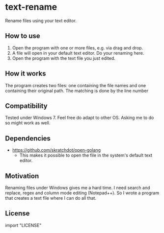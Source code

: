 # text-rename
Rename files using your text editor.

## How to use ##

1. Open the program with one or more files, e.g. via drag and drop.
2. A file will open in your default text editor. Do your renaming here.
3. Open the program with the text file you just edited.

## How it works ##

The program creates two files: one containing the file names and one containing their original path. The matching is done by the line number

## Compatibility ##

Tested under Windows 7. Feel free do adapt to other OS. Asking me to do so might work as well.

## Dependencies ##

* https://github.com/skratchdot/open-golang
  * This makes it possible to open the file in the system's default text editor.

## Motivation ##

Renaming files under Windows gives me a hard time. I need search and replace, regex and column mode editing (Notepad++). So I wrote a program that creates a text file where I can do all that.

## License ##

import "LICENSE"
